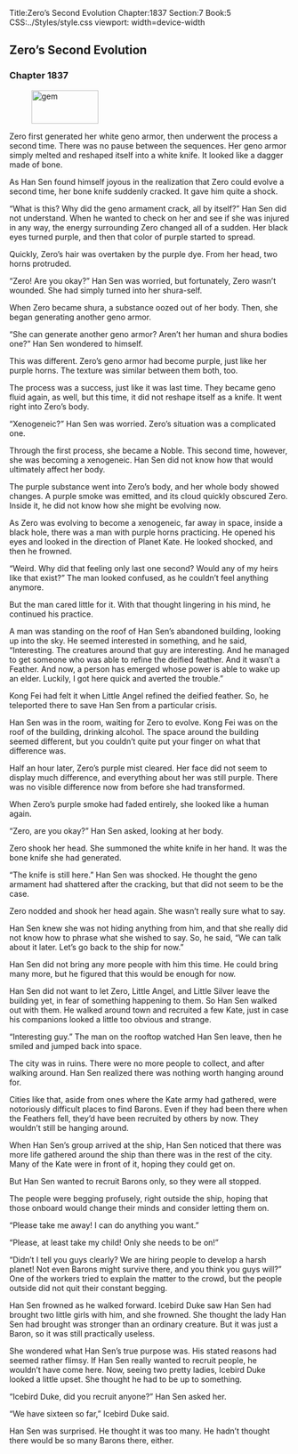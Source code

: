 Title:Zero’s Second Evolution 
Chapter:1837 
Section:7 
Book:5 
CSS:../Styles/style.css 
viewport: width=device-width
  
## Zero’s Second Evolution
### Chapter 1837 
<figure>
	<img src="../Images/gem.gif" alt="gem" id="gem" width="120" height="60" />
</figure>
  

  
  Zero first generated her white geno armor, then underwent the process a second time. There was no pause between the sequences. Her geno armor simply melted and reshaped itself into a white knife. It looked like a dagger made of bone.

As Han Sen found himself joyous in the realization that Zero could evolve a second time, her bone knife suddenly cracked. It gave him quite a shock.

“What is this? Why did the geno armament crack, all by itself?” Han Sen did not understand. When he wanted to check on her and see if she was injured in any way, the energy surrounding Zero changed all of a sudden. Her black eyes turned purple, and then that color of purple started to spread.

Quickly, Zero’s hair was overtaken by the purple dye. From her head, two horns protruded.

“Zero! Are you okay?” Han Sen was worried, but fortunately, Zero wasn’t wounded. She had simply turned into her shura-self.

When Zero became shura, a substance oozed out of her body. Then, she began generating another geno armor.

“She can generate another geno armor? Aren’t her human and shura bodies one?” Han Sen wondered to himself.

This was different. Zero’s geno armor had become purple, just like her purple horns. The texture was similar between them both, too.

The process was a success, just like it was last time. They became geno fluid again, as well, but this time, it did not reshape itself as a knife. It went right into Zero’s body.

“Xenogeneic?” Han Sen was worried. Zero’s situation was a complicated one.

Through the first process, she became a Noble. This second time, however, she was becoming a xenogeneic. Han Sen did not know how that would ultimately affect her body.

The purple substance went into Zero’s body, and her whole body showed changes. A purple smoke was emitted, and its cloud quickly obscured Zero. Inside it, he did not know how she might be evolving now.

As Zero was evolving to become a xenogeneic, far away in space, inside a black hole, there was a man with purple horns practicing. He opened his eyes and looked in the direction of Planet Kate. He looked shocked, and then he frowned.

“Weird. Why did that feeling only last one second? Would any of my heirs like that exist?” The man looked confused, as he couldn’t feel anything anymore.

But the man cared little for it. With that thought lingering in his mind, he continued his practice.

A man was standing on the roof of Han Sen’s abandoned building, looking up into the sky. He seemed interested in something, and he said, “Interesting. The creatures around that guy are interesting. And he managed to get someone who was able to refine the deified feather. And it wasn’t a Feather. And now, a person has emerged whose power is able to wake up an elder. Luckily, I got here quick and averted the trouble.”

Kong Fei had felt it when Little Angel refined the deified feather. So, he teleported there to save Han Sen from a particular crisis.

Han Sen was in the room, waiting for Zero to evolve. Kong Fei was on the roof of the building, drinking alcohol. The space around the building seemed different, but you couldn’t quite put your finger on what that difference was.

Half an hour later, Zero’s purple mist cleared. Her face did not seem to display much difference, and everything about her was still purple. There was no visible difference now from before she had transformed.

When Zero’s purple smoke had faded entirely, she looked like a human again.

“Zero, are you okay?” Han Sen asked, looking at her body.

Zero shook her head. She summoned the white knife in her hand. It was the bone knife she had generated.

“The knife is still here.” Han Sen was shocked. He thought the geno armament had shattered after the cracking, but that did not seem to be the case.

Zero nodded and shook her head again. She wasn’t really sure what to say.

Han Sen knew she was not hiding anything from him, and that she really did not know how to phrase what she wished to say. So, he said, “We can talk about it later. Let’s go back to the ship for now.”

Han Sen did not bring any more people with him this time. He could bring many more, but he figured that this would be enough for now.

Han Sen did not want to let Zero, Little Angel, and Little Silver leave the building yet, in fear of something happening to them. So Han Sen walked out with them. He walked around town and recruited a few Kate, just in case his companions looked a little too obvious and strange.

“Interesting guy.” The man on the rooftop watched Han Sen leave, then he smiled and jumped back into space.

The city was in ruins. There were no more people to collect, and after walking around. Han Sen realized there was nothing worth hanging around for.

Cities like that, aside from ones where the Kate army had gathered, were notoriously difficult places to find Barons. Even if they had been there when the Feathers fell, they’d have been recruited by others by now. They wouldn’t still be hanging around.

When Han Sen’s group arrived at the ship, Han Sen noticed that there was more life gathered around the ship than there was in the rest of the city. Many of the Kate were in front of it, hoping they could get on.

But Han Sen wanted to recruit Barons only, so they were all stopped.

The people were begging profusely, right outside the ship, hoping that those onboard would change their minds and consider letting them on.

“Please take me away! I can do anything you want.”

“Please, at least take my child! Only she needs to be on!”

“Didn’t I tell you guys clearly? We are hiring people to develop a harsh planet! Not even Barons might survive there, and you think you guys will?” One of the workers tried to explain the matter to the crowd, but the people outside did not quit their constant begging.

Han Sen frowned as he walked forward. Icebird Duke saw Han Sen had brought two little girls with him, and she frowned. She thought the lady Han Sen had brought was stronger than an ordinary creature. But it was just a Baron, so it was still practically useless.

She wondered what Han Sen’s true purpose was. His stated reasons had seemed rather flimsy. If Han Sen really wanted to recruit people, he wouldn’t have come here. Now, seeing two pretty ladies, Icebird Duke looked a little upset. She thought he had to be up to something.

“Icebird Duke, did you recruit anyone?” Han Sen asked her.

“We have sixteen so far,” Icebird Duke said.

Han Sen was surprised. He thought it was too many. He hadn’t thought there would be so many Barons there, either.
